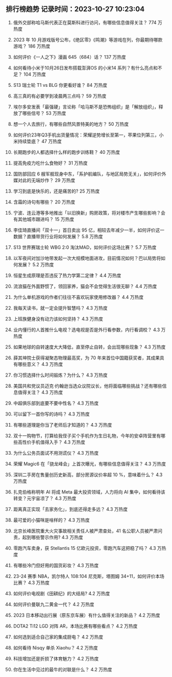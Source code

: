 
## 排行榜趋势 记录时间：2023-10-27 10:23:04
  
  1. 俄外交部称哈马斯代表正在莫斯科进行访问，有哪些信息值得关注？ 774 万热度
    
  2. 2023 年 10 月游戏版号公布，《绝区零》《鸣潮》等游戏在列，你最期待哪款游戏？ 186 万热度
    
  3. 如何评价《一人之下》漫画 645（684）话？ 137 万热度
    
  4. 如何看待小米于10月26日发布搭载澎湃OS 的小米14 系列？有什么亮点和不足？ 104 万热度
    
  5. S13 瑞士轮 T1 vs BLG 你更看好谁？ 84 万热度
    
  6. 高三真的有必要学到凌晨两三点吗？ 59 万热度
    
  7. 埃尔多安发表「最强硬」言论称「哈马斯不是恐怖组织」是「解放组织」，释放了哪些信号？ 53 万热度
    
  8. 想一个人去旅行，有哪些自然风景特美的地方？ 50 万热度
    
  9. 如何评价23年Q3手机出货量情况：荣耀逆势增长至第一，苹果位列第三，小米持续垫底？ 47 万热度
    
  10. 长期跑步的人都选择什么样的跑步训练鞋？ 40 万热度
    
  11. 提高免疫力吃什么食物好？ 31 万热度
    
  12. 国防部回应 6 艘军舰现身中东，「系护航编队，与地区局势无关」，如何评价外媒对此的无端炒作？ 29 万热度
    
  13. 学习到底是快乐的，还是痛苦的? 25 万热度
    
  14. 含霜的诗句有哪些？ 20 万热度
    
  15. 宁波、连云港等多地推出「以旧换新」购房政策，将对楼市产生哪些影响？会有其他城市跟进吗？ 15 万热度
    
  16. 李佳琦直播间「双十一」首日卖出 95 亿，相较去年减少一半，如何评价这一数据？直播带货行业将如何发展？ 5.8 万热度
    
  17. S13 世界赛瑞士轮 WBG 2:0 淘汰MAD，如何评价这场比赛？ 5.7 万热度
    
  18. 以军夜间对加沙地带发起一次大规模地面进攻，目前情况如何？巴以局势将如何发展？ 5.2 万热度
    
  19. 恒星生成原理是否违反了热力学第二定律？ 4.4 万热度
    
  20. 流浪猫在外面野惯了，领回家养，猫会不会觉得生活很无聊？ 4.4 万热度
    
  21. 为什么单机游戏的作者们往往不喜欢玩家使用修改器？ 4.4 万热度
    
  22. 我每天读书，就一定会提升智慧吗？ 4.3 万热度
    
  23. 上班族健身没有动力该如何坚持？ 4.3 万热度
    
  24. 业内懂行的人首推什么电视？选电视是否是外行看参数，内行看调校？ 4.3 万热度
    
  25. 如果地球的自转速度大大降低，直至停止自转，会出现哪些现象？ 4.3 万热度
    
  26. 薛其坤院士获得凝聚态物理最高奖，为 70 年来首位中国籍获奖者，其成果具有哪些意义？ 4.3 万热度
    
  27. 你习惯选择什么时间锻炼？为什么？ 4.3 万热度
    
  28. 美国共和党议员迈克·约翰逊当选众议院议长，他将面临哪些挑战？还有哪些信息值得关注？ 4.3 万热度
    
  29. 中超俱乐部到底要不要中性名？ 4.3 万热度
    
  30. 可以留下一首你写的诗吗？ 4.3 万热度
    
  31. 有哪些道理是你当了老师后才知道的？ 4.3 万热度
    
  32. 双十一购物节，打算给我侄子买个手机作为生日礼物，今年的安卓阵营里有哪些高性价手机值得入手？ 4.3 万热度
    
  33. 为什么公务员面试不用测谎仪？ 4.3 万热度
    
  34. 荣耀 Magic6 在「骁龙峰会」上首次曝光，有哪些信息值得关注？ 4.3 万热度
    
  35. 深圳二手房在售量创历史新高，部分房源议价率超 10 %，意味着什么？ 4.3 万热度
    
  36. 扎克伯格称明年 AI 将成 Meta 最大投资领域，人力将向 AI 集中，如何看待该转变？元宇宙凉了？ 4.3 万热度
    
  37. 距离真正实现「去家务化」，到底还得走多远？ 4.3 万热度
    
  38. 最可爱的小猫咪是啥样的？ 4.3 万热度
    
  39. 北京长峰医院重大火灾事故相关责任人被严肃查处，41 名公职人员被严肃问责，起到哪些警示作用? 4.3 万热度
    
  40. 零跑汽车卖身，获 Stellantis 15 亿欧元投资，零跑汽车这把稳了吗？ 4.3 万热度
    
  41. 有哪些冷门但好用的国货彩妆？ 4.3 万热度
    
  42. 23-24 赛季 NBA，凯尔特人 108:104 尼克斯，塔图姆 34+11，如何评价本场比赛？ 4.3 万热度
    
  43. 如何评价电视剧《田耕纪》的大结局? 4.2 万热度
    
  44. 如何评价曼联九二黄金一代？ 4.2 万热度
    
  45. 2023 日本移动出行展（原东京车展）有什么值得关注的新品？ 4.2 万热度
    
  46. DOTA2 Ti12 LGD 对阵 AR，本场比赛有哪些看点？ 4.2 万热度
    
  47. 如何选到适合自己家的集成厨电？ 4.2 万热度
    
  48. 如何看待 Nisqy 单杀 Xiaohu？ 4.2 万热度
    
  49. 科技增加还是折损了体育魅力？ 4.2 万热度
    
  50. 你在生活中见过的最牛的对联是什么？ 4.2 万热度
    